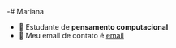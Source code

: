 -# Mariana
- :purple_heart: Estudante de **pensamento computacional**
- :call_me_hand: Meu email de contato é [email](mariana.oliveira21@escola.pr.gov.br)

